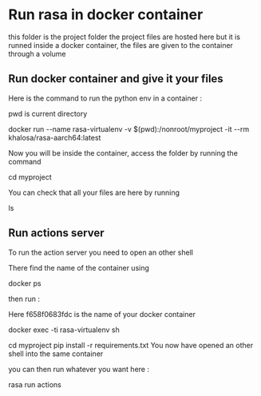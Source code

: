 # Run rasa in docker container 

this folder is the project folder
the project files are hosted here but it is runned inside a docker container, the files are given to the container through a volume  

## Run docker container and give it your files


Here is the command to run the python env in a container : 

pwd  is current directory 

docker run --name rasa-virtualenv -v $(pwd):/nonroot/myproject -it --rm khalosa/rasa-aarch64:latest

Now you will be inside the container, access the folder by running the command

cd myproject

You can check that all your files are here by running 

ls

## Run actions server

To run the action server you need to open an other shell 

There find the name of the container using 

docker ps

then run : 

Here f658f0683fdc is the name of your docker container

docker exec -ti rasa-virtualenv sh

cd myproject
pip install -r requirements.txt
You now have opened an other shell into the same container

you can then run whatever you want here : 

rasa run actions